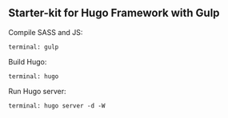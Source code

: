 ## Starter-kit for Hugo Framework with Gulp

Compile SASS and JS:

````
terminal: gulp
````

Build Hugo:

````
terminal: hugo
````

Run Hugo server:

````
terminal: hugo server -d -W
````